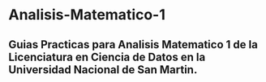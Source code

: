 # Analisis-Matematico-1
## Guias Practicas para Analisis Matematico 1 de la Licenciatura en Ciencia de Datos en la Universidad Nacional de San Martin.
